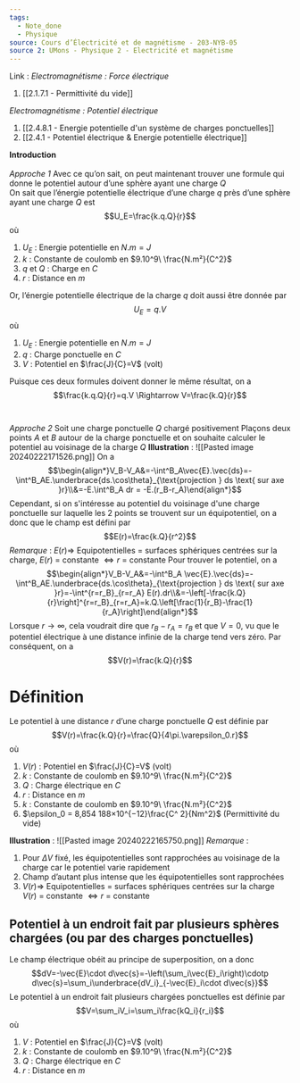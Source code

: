 ```yaml
---
tags:
  - Note_done
  - Physique
source: Cours d’Électricité et de magnétisme - 203-NYB-05
source 2: UMons - Physique 2 - Electricité et magnétisme
---
```


Link :
_Electromagnétisme : Force électrique_
1. [[2.1.7.1 - Permittivité du vide]]

_Electromagnétisme : Potentiel électrique_
1. [[2.4.8.1 - Energie potentielle d'un système de charges ponctuelles]]
1. [[2.4.1 - Potentiel électrique & Energie potentielle électrique]]

**Introduction** 
\
\
_Approche 1_
Avec ce qu’on sait, on peut maintenant trouver une formule qui donne le potentiel autour d’une sphère ayant une charge $Q$
\
On sait que l’énergie potentielle électrique d’une charge $q$ près d’une sphère ayant une charge $Q$ est  $$U_E=\frac{k.q.Q}{r}$$ où 
1. $U_E$ : Energie potentielle en $N.m = J$ 
2. $k$ : Constante de coulomb en $9.10^9\ \frac{N.m²}{C^2}$ 
3. $q$ et $Q$ : Charge en $C$
4. $r$ : Distance en $m$ 

Or, l’énergie potentielle électrique de la charge $q$ doit aussi être donnée par $$U_E = q.V$$ où
1. $U_E$ : Energie potentielle en $N.m = J$ 
2. $q$ : Charge ponctuelle en $C$
3. $V$ : Potentiel en $\frac{J}{C}=V$ (volt)

Puisque ces deux formules doivent donner le même résultat, on a $$\frac{k.q.Q}{r}=q.V \Rightarrow V=\frac{k.Q}{r}$$
\
\
_Approche 2_
Soit une charge ponctuelle $Q$ chargé positivement
Plaçons deux points $A$ et $B$ autour de la charge ponctuelle et on souhaite calculer le potentiel au voisinage de la charge $Q$ 
**Illustration** : ![[Pasted image 20240222171526.png]]
On a $$\begin{align*}V_B-V_A&=-\int^B_A\vec{E}.\vec{ds}=-\int^B_AE.\underbrace{ds.\cos\theta}_{\text{projection } ds \text{ sur axe }r}\\&=-E.\int^B_A dr = -E.(r_B-r_A)\end{align*}$$ Cependant, si on s'intéresse au potentiel du voisinage d'une charge ponctuelle sur laquelle les 2 points se trouvent sur un équipotentiel, on a donc que le champ est défini par $$E(r)=\frac{k.Q}{r^2}$$ _Remarque_ : $E(r) \Rightarrow$ Equipotentielles = surfaces sphériques centrées sur la charge, $E(r)$ = constante $\iff r$ = constante
 Pour trouver le potentiel, on a $$\begin{align*}V_B-V_A&=-\int^B_A \vec{E}.\vec{ds}=-\int^B_AE.\underbrace{ds.\cos\theta}_{\text{projection } ds \text{ sur axe }r}=-\int^{r=r_B}_{r=r_A} E(r).dr\\&=-\left[-\frac{k.Q}{r}\right]^{r=r_B}_{r=r_A}=k.Q.\left[\frac{1}{r_B}-\frac{1}{r_A}\right]\end{align*}$$ Lorsque $r\to\infty$, cela voudrait dire que $r_B - r_A = r_B$ et que $V=0$, vu que le potentiel électrique à une distance infinie de la charge tend vers zéro. 
 Par conséquent, on a $$V(r)=\frac{k.Q}{r}$$ 
 
# Définition
Le potentiel à une distance $r$ d’une charge ponctuelle $Q$ est définie par $$V(r)=\frac{k.Q}{r}=\frac{Q}{4\pi.\varepsilon_0.r}$$ où
1. $V(r)$ : Potentiel en $\frac{J}{C}=V$ (volt)
2. $k$ : Constante de coulomb en $9.10^9\ \frac{N.m²}{C^2}$ 
3. $Q$ : Charge électrique en $C$ 
4. $r$ : Distance en $m$ 
5. $k$ : Constante de coulomb en $9.10^9\ \frac{N.m²}{C^2}$ 
6. $\epsilon_0 = 8,854 188×10^{−12}\frac{C^ 2}{Nm^2}$ (Permittivité du vide)

**Illustration** : ![[Pasted image 20240222165750.png]]
_Remarque_ :
1. Pour $\Delta V$ fixé, les équipotentielles sont rapprochées au voisinage de la charge car le potentiel varie rapidement
2. Champ d’autant plus intense que les équipotentielles sont rapprochées
3. $V(r) \Rightarrow$ Equipotentielles = surfaces sphériques centrées sur la charge $V(r)$ = constante $\iff r$ = constante

## Potentiel à un endroit fait par plusieurs sphères chargées (ou par des charges ponctuelles)
Le champ électrique obéit au principe de superposition, on a donc $$dV=-\vec{E}\cdot d\vec{s}=-\left(\sum_i\vec{E}_i\right)\cdotp d\vec{s}=\sum_i\underbrace{dV_i}_{-\vec{E}_i\cdot d\vec{s}}$$
Le potentiel à un endroit fait plusieurs chargées ponctuelles est définie par $$V=\sum_iV_i=\sum_i\frac{kQ_i}{r_i}$$ où 
1. $V$ : Potentiel en $\frac{J}{C}=V$ (volt)
2. $k$ : Constante de coulomb en $9.10^9\ \frac{N.m²}{C^2}$ 
3. $Q$ : Charge électrique en $C$ 
4. $r$ : Distance en $m$ 